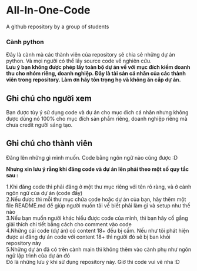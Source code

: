 # All-In-One-Code
A github repository by a group of students <br />

### Cành python
Đây là cành mà các thành viên của repository sẽ chia sẻ những dự án python. Và mọi người có thể lấy source code về nghiên cứu. <br />
**Lưu ý bạn không được phép lấy toàn bộ dự án về với mục đích kiếm doanh thu cho nhóm riêng, doanh nghiệp. Đây là tài sản cá nhân của các thành viên trong repository. Làm ơn hãy tôn trọng họ và không ăn cắp dự án.**

## Ghi chú cho người xem
Bạn được tùy ý sử dụng code và dự án cho mục đích cá nhân nhưng không được dùng nó 100% cho mục đích sản phẩm riêng, doanh nghiệp riêng mà chưa credit người sáng tạo.

## Ghi chú cho thành viên

Đăng lên những gì mình muốn. Code bằng ngôn ngữ nào cũng được :D <br />

**Nhưng xin lưu ý rằng khi đăng code và dự án lên phải theo một số quy tắc sau :** <br />

1.Khi đăng code thì phải đăng ở một thư mục riêng với tên rõ ràng, và ở cành ngôn ngữ của dự án (code đấy) <br />
2.Nếu được thì mỗi thư mục chứa code hoặc dự án của bạn, hãy thêm một file README.md để giúp người muốn tải về biết phải làm gì và setup như thế nào <br />
3.Nếu bạn muốn người khác hiểu được code của mình, thì bạn hãy cố gắng giải thích chi tiết bằng cách cho comment vào code <br />
4.Những cái code (dự án) có content 18+ đều bị cấm. Nếu như tôi phát hiện được ai đăng dự án code với content 18+ thì người đó sẽ bị ban khỏi repository này<br />
5.Những dự án đã có trên cành main thì không thêm vào cành phụ như ngôn ngữ lập trình của dự án đó <br />
Đó là những lưu ý khi sử dụng repository này. Giờ thì code vui vẻ nha :D
